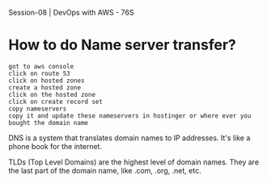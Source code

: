 Session-08 | DevOps with AWS - 76S

# How to do Name server transfer?
    got to aws console
    click on route 53
    click on hosted zones
    create a hosted zone
    click on the hosted zone
    click on create record set
    copy nameservers
    copy it and update these nameservers in hostinger or where ever you bought the domain name

DNS is a system that translates domain names to IP addresses. It's like a phone book for the internet.

TLDs (Top Level Domains) are the highest level of domain names. They are the last part of the domain name, like .com, .org, .net, etc.